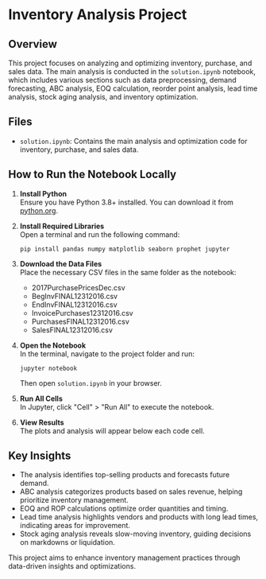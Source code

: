 # Inventory Analysis Project

## Overview
This project focuses on analyzing and optimizing inventory, purchase, and sales data. The main analysis is conducted in the `solution.ipynb` notebook, which includes various sections such as data preprocessing, demand forecasting, ABC analysis, EOQ calculation, reorder point analysis, lead time analysis, stock aging analysis, and inventory optimization.

## Files
- `solution.ipynb`: Contains the main analysis and optimization code for inventory, purchase, and sales data.

## How to Run the Notebook Locally

1. **Install Python**  
   Ensure you have Python 3.8+ installed. You can download it from [python.org](https://www.python.org/downloads/).

2. **Install Required Libraries**  
   Open a terminal and run the following command:
   ```
   pip install pandas numpy matplotlib seaborn prophet jupyter
   ```

3. **Download the Data Files**  
   Place the necessary CSV files in the same folder as the notebook:
   - 2017PurchasePricesDec.csv
   - BegInvFINAL12312016.csv
   - EndInvFINAL12312016.csv
   - InvoicePurchases12312016.csv
   - PurchasesFINAL12312016.csv
   - SalesFINAL12312016.csv

4. **Open the Notebook**  
   In the terminal, navigate to the project folder and run:
   ```
   jupyter notebook
   ```
   Then open `solution.ipynb` in your browser.

5. **Run All Cells**  
   In Jupyter, click "Cell" > "Run All" to execute the notebook.

6. **View Results**  
   The plots and analysis will appear below each code cell.

## Key Insights
- The analysis identifies top-selling products and forecasts future demand.
- ABC analysis categorizes products based on sales revenue, helping prioritize inventory management.
- EOQ and ROP calculations optimize order quantities and timing.
- Lead time analysis highlights vendors and products with long lead times, indicating areas for improvement.
- Stock aging analysis reveals slow-moving inventory, guiding decisions on markdowns or liquidation.

This project aims to enhance inventory management practices through data-driven insights and optimizations.